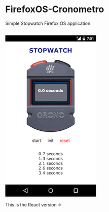 FirefoxOS-Cronometro
====================

Simple Stopwatch Firefox OS application.

## 

![Screenshot](stopwatch_screenshot.png)

This is the React version ⚛️


